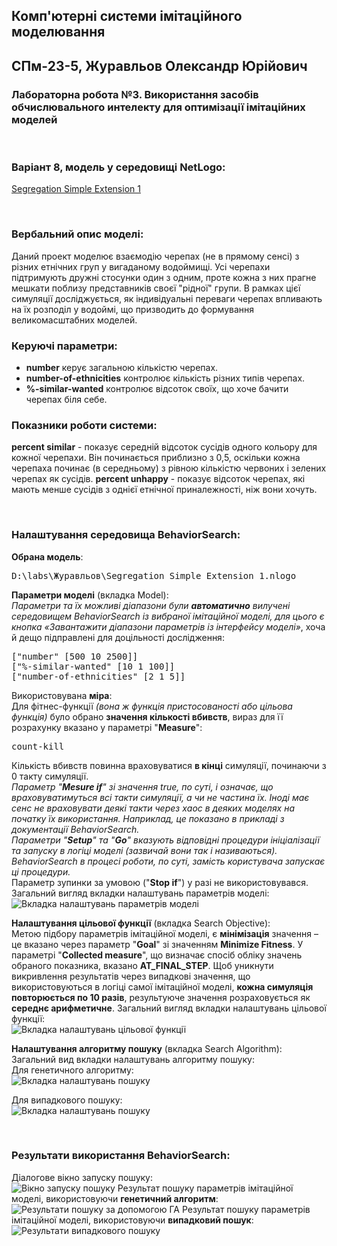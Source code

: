 ## Комп'ютерні системи імітаційного моделювання
## СПм-23-5, **Журавльов Олександр Юрійович**
### Лабораторна робота №**3**. Використання засобів обчислювального интелекту для оптимізації імітаційних моделей

<br>

### Варіант 8, модель у середовищі NetLogo:
[Segregation Simple Extension 1](http://www.netlogoweb.org/launch#http://www.netlogoweb.org/assets/modelslib/IABM%20Textbook/chapter%203/Segregation%20Extensions/Segregation%20Simple%20Extension%201.nlogo)

<br>

### Вербальний опис моделі:
Даний проект моделює взаємодію черепах (не в прямому сенсі) з різних етнічних груп у вигаданому водоймищі. Усі черепахи підтримують дружні стосунки один з одним, проте кожна з них прагне мешкати поблизу представників своєї "рідної" групи. В рамках цієї симуляції досліджується, як індивідуальні переваги черепах впливають на їх розподіл у водоймі, що призводить до формування великомасштабних моделей.

### Керуючі параметри:
- **number** керує загальною кількістю черепах.
- **number-of-ethnicities** контролює кількість різних типів черепах.
- **%-similar-wanted** контролює відсоток своїх, що хоче бачити черепах біля себе.

### Показники роботи системи:
**percent similar** - показує середній відсоток сусідів одного кольору для кожної черепахи. Він починається приблизно з 0,5, оскільки кожна черепаха починає (в середньому) з рівною кількістю червоних і зелених черепах як сусідів.
**percent unhappy** - показує відсоток черепах, які мають менше сусідів з однієї етнічної приналежності, ніж вони хочуть.

<br>

### Налаштування середовища BehaviorSearch:

**Обрана модель**:
<pre>
D:\labs\Журавльов\Segregation Simple Extension 1.nlogo
</pre>
**Параметри моделі** (вкладка Model):  
*Параметри та їх можливі діапазони були **автоматично** вилучені середовищем BehaviorSearch із вибраної імітаційної моделі, для цього є кнопка «Завантажити діапазони параметрів із інтерфейсу моделі»*, хоча й дещо підправлені для доцільності дослідження:
<pre>
["number" [500 10 2500]]
["%-similar-wanted" [10 1 100]]
["number-of-ethnicities" [2 1 5]]
</pre>
Використовувана **міра**:  
Для фітнес-функції *(вона ж функція пристосованості або цільова функція)* було обрано **значення кількості вбивств**, вираз для її розрахунку вказано у параметрі "**Measure**":
<pre>
count-kill
</pre>
Кількість вбивств повинна враховуватися **в кінці** симуляції, починаючи з 0 такту симуляції.  
*Параметр "**Mesure if**" зі значення true, по суті, і означає, що враховуватимуться всі такти симуляції, а чи не частина їх. Іноді має сенс не враховувати деякі такти через хаос в деяких моделях на початку їх використання. Наприклад, це показано в прикладі з документації BehaviorSearch.  
Параметри "**Setup**" та "**Go**" вказують відповідні процедури ініціалізації та запуску в логіці моделі (зазвичай вони так і називаються). BehaviorSearch в процесі роботи, по суті, замість користувача запускає ці процедури.*  
Параметр зупинки за умовою ("**Stop if**") у разі не використовувався.  
Загальний вигляд вкладки налаштувань параметрів моделі:  
![Вкладка налаштувань параметрів моделі](parameters.png)

**Налаштування цільової функції** (вкладка Search Objective):  
Метою підбору параметрів імітаційної моделі, є **мінімізація** значення – це вказано через параметр "**Goal**" зі значенням **Minimize Fitness**. У параметрі "**Collected measure**", що визначає спосіб обліку значень обраного показника, вказано **AT_FINAL_STEP**.
Щоб уникнути викривлення результатів через випадкові значення, що використовуються в логіці самої імітаційної моделі, **кожна симуляція повторюється по 10 разів**, результуюче значення розраховується як **середнє арифметичне**.
Загальний вигляд вкладки налаштувань цільової функції:  
![Вкладка налаштувань цільової функції](objective.png)

**Налаштування алгоритму пошуку** (вкладка Search Algorithm):  
Загальний вид вкладки налаштувань алгоритму пошуку:  
Для генетичного алгоритму:  
![Вкладка налаштувань пошуку](search-ga.png)

Для випадкового пошуку:  
![Вкладка налаштувань пошуку](search-rs.png)

<br>

### Результати використання BehaviorSearch:
Діалогове вікно запуску пошуку:  
![Вікно запуску пошуку](dialog.png)
Результат пошуку параметрів імітаційної моделі, використовуючи **генетичний алгоритм**:  
![Результати пошуку за допомогою ГА](result-ga.png)
Результат пошуку параметрів імітаційної моделі, використовуючи **випадковий пошук**:  
![Результати випадкового пошуку](result-rs.png)
